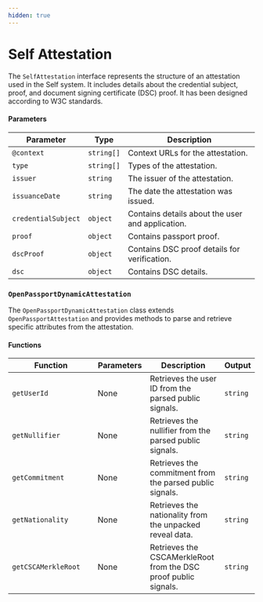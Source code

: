 ```yaml
---
hidden: true
---
```


# Self Attestation

The `SelfAttestation` interface represents the structure of an attestation used in the Self system. It includes details about the credential subject, proof, and document signing certificate (DSC) proof. It has been designed according to W3C standards.

#### Parameters

| Parameter           | Type       | Description                                      |
| ------------------- | ---------- | ------------------------------------------------ |
| `@context`          | `string[]` | Context URLs for the attestation.                |
| `type`              | `string[]` | Types of the attestation.                        |
| `issuer`            | `string`   | The issuer of the attestation.                   |
| `issuanceDate`      | `string`   | The date the attestation was issued.             |
| `credentialSubject` | `object`   | Contains details about the user and application. |
| `proof`             | `object`   | Contains passport proof.                         |
| `dscProof`          | `object`   | Contains DSC proof details for verification.     |
| `dsc`               | `object`   | Contains DSC details.                            |

### `OpenPassportDynamicAttestation`

The `OpenPassportDynamicAttestation` class extends `OpenPassportAttestation` and provides methods to parse and retrieve specific attributes from the attestation.

#### Functions

<table><thead><tr><th width="800">Function</th><th width="126">Parameters</th><th width="309">Description</th><th>Output</th></tr></thead><tbody><tr><td><code>getUserId</code></td><td>None</td><td>Retrieves the user ID from the parsed public signals.</td><td><code>string</code></td></tr><tr><td><code>getNullifier</code></td><td>None</td><td>Retrieves the nullifier from the parsed public signals.</td><td><code>string</code></td></tr><tr><td><code>getCommitment</code></td><td>None</td><td>Retrieves the commitment from the parsed public signals.</td><td><code>string</code></td></tr><tr><td><code>getNationality</code></td><td>None</td><td>Retrieves the nationality from the unpacked reveal data.</td><td><code>string</code></td></tr><tr><td><code>getCSCAMerkleRoot</code></td><td>None</td><td>Retrieves the CSCAMerkleRoot from the DSC proof public signals.</td><td><code>string</code></td></tr></tbody></table>
